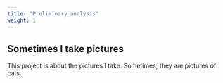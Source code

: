 ```yaml
---
title: "Preliminary analysis"
weight: 1
---
```


## Sometimes I take pictures

This project is about the pictures I take. Sometimes, they are pictures of cats.
